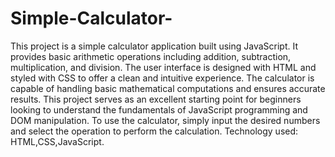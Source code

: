 # Simple-Calculator-
This project is a simple calculator application built using JavaScript. It provides basic arithmetic operations including addition, subtraction, multiplication, and division. 
The user interface is designed with HTML and styled with CSS to offer a clean and intuitive experience. 
The calculator is capable of handling basic mathematical computations and ensures accurate results. 
This project serves as an excellent starting point for beginners looking to understand the fundamentals of JavaScript programming and DOM manipulation. To use the calculator, simply input the desired numbers and select the operation to perform the calculation.
Technology used: HTML,CSS,JavaScript.
